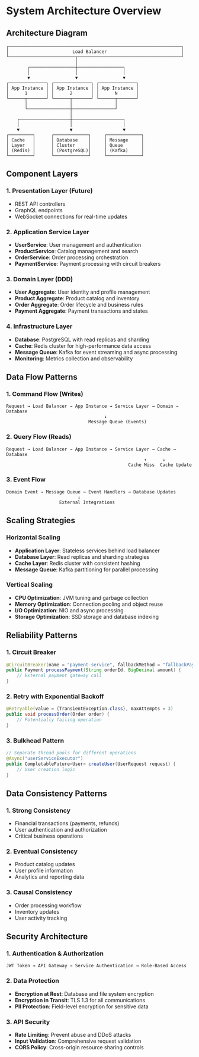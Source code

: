 # System Architecture Overview

## Architecture Diagram

```
┌─────────────────────────────────────────────────────────────────┐
│                        Load Balancer                            │
└─────────────────────────┬───────────────────────────────────────┘
                          │
        ┌─────────────────┼─────────────────┐
        │                 │                 │
        ▼                 ▼                 ▼
┌──────────────┐ ┌──────────────┐ ┌──────────────┐
│ App Instance │ │ App Instance │ │ App Instance │
│      1       │ │      2       │ │      N       │
└──────┬───────┘ └──────┬───────┘ └──────┬───────┘
       │                │                │
       └────────────────┼────────────────┘
                        │
    ┌───────────────────┼───────────────────┐
    │                   │                   │
    ▼                   ▼                   ▼
┌─────────┐      ┌─────────────┐     ┌─────────────┐
│ Cache   │      │ Database    │     │ Message     │
│ Layer   │      │ Cluster     │     │ Queue       │
│ (Redis) │      │ (PostgreSQL)│     │ (Kafka)     │
└─────────┘      └─────────────┘     └─────────────┘
```

## Component Layers

### 1. Presentation Layer (Future)
- REST API controllers
- GraphQL endpoints
- WebSocket connections for real-time updates

### 2. Application Service Layer
- **UserService**: User management and authentication
- **ProductService**: Catalog management and search
- **OrderService**: Order processing orchestration
- **PaymentService**: Payment processing with circuit breakers

### 3. Domain Layer (DDD)
- **User Aggregate**: User identity and profile management
- **Product Aggregate**: Product catalog and inventory
- **Order Aggregate**: Order lifecycle and business rules
- **Payment Aggregate**: Payment transactions and states

### 4. Infrastructure Layer
- **Database**: PostgreSQL with read replicas and sharding
- **Cache**: Redis cluster for high-performance data access
- **Message Queue**: Kafka for event streaming and async processing
- **Monitoring**: Metrics collection and observability

## Data Flow Patterns

### 1. Command Flow (Writes)
```
Request → Load Balancer → App Instance → Service Layer → Domain → Database
                                     ↓
                               Message Queue (Events)
```

### 2. Query Flow (Reads)
```
Request → Load Balancer → App Instance → Service Layer → Cache → Database
                                                    ↑      ↓
                                              Cache Miss  Cache Update
```

### 3. Event Flow
```
Domain Event → Message Queue → Event Handlers → Database Updates
                           ↓
                    External Integrations
```

## Scaling Strategies

### Horizontal Scaling
- **Application Layer**: Stateless services behind load balancer
- **Database Layer**: Read replicas and sharding strategies
- **Cache Layer**: Redis cluster with consistent hashing
- **Message Queue**: Kafka partitioning for parallel processing

### Vertical Scaling
- **CPU Optimization**: JVM tuning and garbage collection
- **Memory Optimization**: Connection pooling and object reuse
- **I/O Optimization**: NIO and async processing
- **Storage Optimization**: SSD storage and database indexing

## Reliability Patterns

### 1. Circuit Breaker
```java
@CircuitBreaker(name = "payment-service", fallbackMethod = "fallbackPayment")
public Payment processPayment(String orderId, BigDecimal amount) {
    // External payment gateway call
}
```

### 2. Retry with Exponential Backoff
```java
@Retryable(value = {TransientException.class}, maxAttempts = 3)
public void processOrder(Order order) {
    // Potentially failing operation
}
```

### 3. Bulkhead Pattern
```java
// Separate thread pools for different operations
@Async("userServiceExecutor")
public CompletableFuture<User> createUser(UserRequest request) {
    // User creation logic
}
```

## Data Consistency Patterns

### 1. Strong Consistency
- Financial transactions (payments, refunds)
- User authentication and authorization
- Critical business operations

### 2. Eventual Consistency
- Product catalog updates
- User profile information
- Analytics and reporting data

### 3. Causal Consistency
- Order processing workflow
- Inventory updates
- User activity tracking

## Security Architecture

### 1. Authentication & Authorization
```
JWT Token → API Gateway → Service Authentication → Role-Based Access
```

### 2. Data Protection
- **Encryption at Rest**: Database and file system encryption
- **Encryption in Transit**: TLS 1.3 for all communications
- **PII Protection**: Field-level encryption for sensitive data

### 3. API Security
- **Rate Limiting**: Prevent abuse and DDoS attacks
- **Input Validation**: Comprehensive request validation
- **CORS Policy**: Cross-origin resource sharing controls
